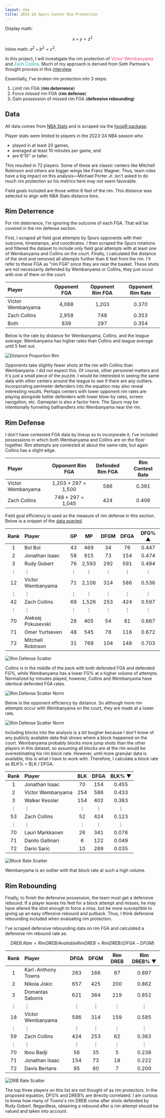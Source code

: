 ```yaml
---
layout: nba
title: 2023-24 Spurs Center Rim Protection
---
```


Display math:

$$
x+y = z^2
$$

Inline math: $`a^2 + b^2 = c^2`$.

In this project, I will investigate the rim protection of <span style="color:#EF426F">Victor Wembanyama</span> and <span style="color:#00B2A9">Zach Collins</span>. Much of my approach is derived from Seth Partnow's thought process in this [interview](https://www.nytimes.com/athletic/1870696/2020/06/15/evaluation-orlando-magic-rim-protection/).

Essentially, I've broken rim protection into 3 steps:

1. Limit rim FGA (**rim deterrence**)
2. Force missed rim FGA (**rim defense**)
3. Gain possession of missed rim FGA (**defensive rebounding**)

## Data

All data comes from [NBA Stats](https://www.nba.com/stats/) and is scraped via the [hoopR package](https://hoopr.sportsdataverse.org/).

Player stats were limited to players in the 2023-24 NBA season who
* played in at least 20 games,
* averaged at least 10 minutes per game, and
* are 6'10" or taller.

This resulted in 72 players. Some of these are classic centers like Mitchell Robinson and others are bigger wings like Franz Wagner. Thus, team roles have a big impact on this analysis—Michael Porter Jr. isn't asked to do much rim protection so his metrics here may not seem favorable.

Field goals included are those within 6 feet of the rim. This distance was selected to align with NBA Stats distance bins.

## Rim Deterrence

For rim deterrence, I'm ignoring the outcome of each FGA. That will be covered in the rim defense section.

First, I scraped all field goal attempts by Spurs opponents with their outcome, timestamps, and coordinates. I then scraped the Spurs rotations and filtered the dataset to include only field goal attempts with at least one of Wembanyama and Collins on the court. Finally, I calculated the distance of the shot and removed all attempts further than 6 feet from the rim. I'll refer to these FGA as "rim FGA" since they are near the basket. These shots are not necessarily defended by Wembanyama or Collins, they just occur with one of them on the court.

| Player            | Opponent FGA | Opponent Rim FGA | Opponent Rim Rate |
|:------------------|:------------:|:----------------:|:-----------------:|
| Victor Wembanyama | 4,088        | 1,203            | 0.370             |
| Zach Collins      | 2,958        | 748              | 0.353             |
| Both              | 839          | 297              | 0.354             |

Below is the rate by distance for Wembanyama, Collins, and the league average. Wembanyama has higher rates than Collins and league average until 5 feet out.

![Distance Proportion Rim](https://williamscale.github.io/attachments/shot-diet-defense-centers/dist_prop_rim.png)

Opponents take slightly fewer shots at the rim with Collins than Wembanyama. I did not expect this. Of course, other personnel matters and it's just a small piece of the puzzle. I would be interested in seeing the same data with other centers around the league to see if there are any outliers. Incorporating perimeter defenders into the equation may also reveal interesting results. Perhaps centers with lower opponent rim rates are playing alongside better defenders with lower blow-by rates, screen navigation, etc. Gameplan is also a factor here. The Spurs may be intentionally funneling ballhandlers into Wembanyama near the rim.

## Rim Defense

I don't have contested FGA data by lineup so to incorporate it, I've included possessions in which both Wembanyama and Collins are on the floor together. Rim attempts are contested at about the same rate, but again Collins has a slight edge.

| Player            | Opponent Rim FGA    | Defended Rim FGA | Rim Contest Rate |
|:------------------|:-------------------:|:----------------:|:----------------:|
| Victor Wembanyama | 1,203 + 297 = 1,500 | 586              | 0.391            |
| Zach Collins      | 748 + 297 = 1,045   | 424              | 0.406            |

Field goal efficiency is used as the measure of rim defense in this section. Below is a snippet of the [data queried](https://www.nba.com/stats/players/defense-dash-lt6?SeasonType=Regular+Season&PerMode=Totals).

| Rank    | Player             | GP      | MP      | DFGM    | DFGA    | DFG% &#9650; |
|:-------:|:-------------------|:-------:|:-------:|:-------:|:-------:|:------------:|
| 1       | Bol Bol            | 43      | 469     | 34      | 76      | 0.447        |
| 2       | Jonathan Isaac     | 58      | 915     | 73      | 154     | 0.474        |
| 3       | Rudy Gobert        | 76      | 2,593   | 292     | 591     | 0.494        |
| &#8942; | &#8942;            | &#8942; | &#8942; | &#8942; | &#8942; | &#8942;      |
| 12      | Victor Wembanyama  | 71      | 2,106   | 314     | 586     | 0.536        |
| &#8942; | &#8942;            | &#8942; | &#8942; | &#8942; | &#8942; | &#8942;      |
| 42      | Zach Collins       | 69      | 1,526   | 253     | 424     | 0.597        |
| &#8942; | &#8942;            | &#8942; | &#8942; | &#8942; | &#8942; | &#8942;      |
| 70      | Aleksej Pokusevski | 28      | 405     | 54      | 81      | 0.667        |
| 71      | Omer Yurtseven     | 48      | 545     | 78      | 116     | 0.672        |
| 72      | Mitchell Robinson  | 31      | 768     | 104     | 148     | 0.703        |

![Rim Defense Scatter](https://williamscale.github.io/attachments/shot-diet-defense-centers/rim_defense_scatter1.png)

Collins is in the middle of the pack with both defended FGA and defended FG%, while Wembanyama has a lower FG% at a higher volume of attempts. Normalized by minutes played, however, Collins and Wembanyama have identical defended FGA rates.

![Rim Defense Scatter Norm](https://williamscale.github.io/attachments/shot-diet-defense-centers/rim_defense_scatter2.png)

Below is the opponent efficiency by distance. So although more rim attempts occur with Wembanyama on the court, they are made at a lower rate.

![Rim Defense Scatter Norm](https://williamscale.github.io/attachments/shot-diet-defense-centers/dist_eff.png)

Including blocks into the analysis is a bit tougher because I don't know of any publicly available data that shows where a block happened on the court. Wembanyama probably blocks more jump shots than the other players in this dataset, so assuming all blocks are at the rim would be overestimating his rim block rate. However, until more granular data is available, this is what I have to work with. Therefore, I calculate a block rate as BLK% = BLK / DFGA.

| Rank    | Player            | BLK     | DFGA    | BLK% &#9660; |
|:-------:|:------------------|:-------:|:-------:|:------------:|
| 1       | Jonathan Isaac    | 70      | 154     | 0.455        |
| 2       | Victor Wembanyama | 254     | 586     | 0.433        |
| 3       | Walker Kessler    | 154     | 402     | 0.383        |
| &#8942; | &#8942;           | &#8942; | &#8942; | &#8942;      |
| 53      | Zach Collins      | 52      | 424     | 0.123        |
| &#8942; | &#8942;           | &#8942; | &#8942; | &#8942;      |
| 70      | Lauri Markkanen   | 26      | 341     | 0.076        |
| 71      | Danilo Gallinari  | 6       | 122     | 0.049        |
| 72      | Dario Saric       | 10      | 289     | 0.035        |

![Block Rate Scatter](https://williamscale.github.io/attachments/shot-diet-defense-centers/rim_defense_scatter3.png)

Wembanyama is an outlier with that block rate at such a high volume.

## Rim Rebounding

Finally, to finish the defensive possession, the team must get a defensive rebound. If a player leaves his feet for a block attempt and misses, he may have altered the shot enough to force a miss, but be more susceptible to giving up an easy offensive rebound and putback. Thus, I think defensive rebounding included when evaluating rim protection.

I've scraped defensive rebounding data on rim FGA and calculated a defensive rim rebound rate as:

$$
DREB.Rate = Rim DREB / Available Rim DREB = Rim DREB / (DFGA - DFGM)
$$

| Rank    | Player             | DFGA    | DFGM    | Rim DREB | Rim DREB% &#9660; | 
|:-------:|:-------------------|:-------:|:-------:|:--------:|:-----------------:|
| 1       | Karl-Anthony Towns | 263     | 166     | 87       | 0.897             |
| 2       | Nikola Jokic       | 657     | 425     | 200      | 0.862             |
| 3       | Domantas Sabonis   | 621     | 364     | 219      | 0.852             |
| &#8942; | &#8942;            | &#8942; | &#8942; | &#8942;  | &#8942;           |
| 18      | Victor Wembanyama  | 586     | 314     | 159      | 0.585             |
| &#8942; | &#8942;            | &#8942; | &#8942; | &#8942;  | &#8942;           |
| 59      | Zach Collins       | 424     | 253     | 62       | 0.363             |
| &#8942; | &#8942;            | &#8942; | &#8942; | &#8942;  | &#8942;           |
| 70      | Ibou Badji         | 56      | 35      | 5        | 0.238             |
| 71      | Jonathan Isaac     | 154     | 73      | 18       | 0.222             |
| 72      | Davis Bertans      | 95      | 60      | 7        | 0.200             |

![DRB Rate Scatter](https://williamscale.github.io/attachments/shot-diet-defense-centers/rebounding_scatter.png)

The top three players on this list are not thought of as rim protectors. In the proposed equation, DFG% and DREB% are directly correlated. I am curious to know how many of Towns's rim DREB come after shots defended by Rudy Gobert. Regardless, obtaining a rebound after a rim attempt should be valued and taken into account.

